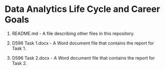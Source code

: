 # Data Analytics Life Cycle and Career Goals

1. README.md - A file describing other files in this repository.

2. D596 Task 1.docx - A Word document file that contains the report for Task 1.

3. D596 Task 2.docx - A Word document file that contains the report for Task 2.

